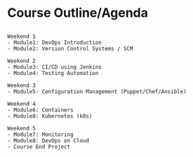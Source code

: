 ## ########################
# Course Outline/Agenda
## ########################

    Weekend 1
    - Module1: DevOps Introduction
    - Module2: Version Control Systems / SCM

    Weekend 2
    - Module3: CI/CD using Jenkins
    - Module4: Testing Automation

    Weekend 3
    - Module5: Configuration Management (Puppet/Chef/Ansible)

    Weekend 4
    - Module6: Containers
    - Module8: Kubernetes (k8s)
    
    Weekend 5
    - Module7: Monitoring
    - Module8: DevOps on Cloud
    - Course End Project